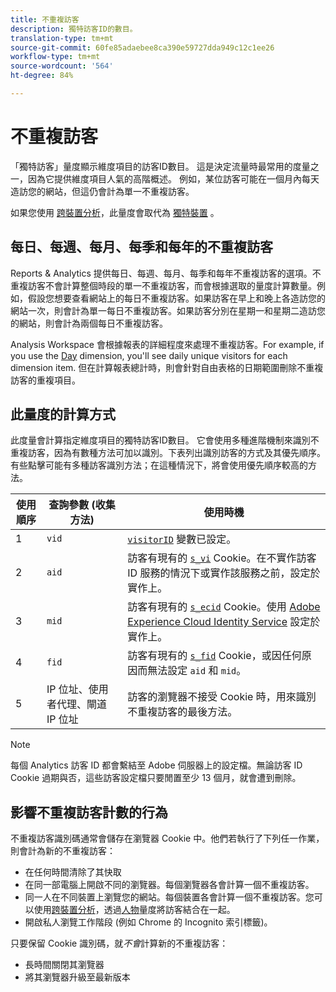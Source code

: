 ```yaml
---
title: 不重複訪客
description: 獨特訪客ID的數目。
translation-type: tm+mt
source-git-commit: 60fe85adaebee8ca390e59727dda949c12c1ee26
workflow-type: tm+mt
source-wordcount: '564'
ht-degree: 84%

---
```



# 不重複訪客

「獨特訪客」量度顯示維度項目的訪客ID數目。 這是決定流量時最常用的度量之一，因為它提供維度項目人氣的高階概述。 例如，某位訪客可能在一個月內每天造訪您的網站，但這仍會計為單一不重複訪客。

如果您使用 [跨裝置分析](../cda/overview.md)，此量度會取代為 [獨特裝置](unique-devices.md) 。

## 每日、每週、每月、每季和每年的不重複訪客

Reports &amp; Analytics 提供每日、每週、每月、每季和每年不重複訪客的選項。不重複訪客不會計算整個時段的單一不重複訪客，而會根據選取的量度計算數量。例如，假設您想要查看網站上的每日不重複訪客。如果訪客在早上和晚上各造訪您的網站一次，則會計為單一每日不重複訪客。如果訪客分別在星期一和星期二造訪您的網站，則會計為兩個每日不重複訪客。

Analysis Workspace 會根據報表的詳細程度來處理不重複訪客。For example, if you use the [Day](../dimensions/day.md) dimension, you&#39;ll see daily unique visitors for each dimension item. 但在計算報表總計時，則會針對自由表格的日期範圍刪除不重複訪客的重複項目。

## 此量度的計算方式

此度量會計算指定維度項目的獨特訪客ID數目。 它會使用多種進階機制來識別不重複訪客，因為有數種方法可加以識別。下表列出識別訪客的方式及其優先順序。有些點擊可能有多種訪客識別方法；在這種情況下，將會使用優先順序較高的方法。

| 使用順序 | 查詢參數 (收集方法) | 使用時機 |
| --- | --- | --- |
| 1 | `vid` | [`visitorID`](/help/implement/vars/config-vars/visitorid.md) 變數已設定。 |
| 2 | `aid` | 訪客有現有的 [`s_vi`](https://docs.adobe.com/content/help/zh-Hant/core-services/interface/ec-cookies/cookies-analytics.html) Cookie。在不實作訪客 ID 服務的情況下或實作該服務之前，設定於實作上。 |
| 3 | `mid` | 訪客有現有的 [`s_ecid`](https://docs.adobe.com/content/help/zh-Hant/core-services/interface/ec-cookies/cookies-analytics.html) Cookie。使用 [Adobe Experience Cloud Identity Service](https://docs.adobe.com/content/help/zh-Hant/id-service/using/home.html) 設定於實作上。 |
| 4 | `fid` | 訪客有現有的 [`s_fid`](https://docs.adobe.com/content/help/zh-Hant/core-services/interface/ec-cookies/cookies-analytics.html) Cookie，或因任何原因而無法設定 `aid` 和 `mid`。 |
| 5 | IP 位址、使用者代理、閘道 IP 位址 | 訪客的瀏覽器不接受 Cookie 時，用來識別不重複訪客的最後方法。 |

>[!NOTE]
>
>每個 Analytics 訪客 ID 都會繫結至 Adobe 伺服器上的設定檔。無論訪客 ID Cookie 過期與否，這些訪客設定檔只要閒置至少 13 個月，就會遭到刪除。

## 影響不重複訪客計數的行為

不重複訪客識別碼通常會儲存在瀏覽器 Cookie 中。他們若執行了下列任一作業，則會計為新的不重複訪客：

* 在任何時間清除了其快取
* 在同一部電腦上開啟不同的瀏覽器。每個瀏覽器各會計算一個不重複訪客。
* 同一人在不同裝置上瀏覽您的網站。每個裝置各會計算一個不重複訪客。您可以使用[跨裝置分析](../cda/overview.md)，透過[人物](people.md)量度將訪客結合在一起。
* 開啟私人瀏覽工作階段 (例如 Chrome 的 Incognito 索引標籤)。

只要保留 Cookie 識別碼，就&#x200B;*不會*&#x200B;計算新的不重複訪客：

* 長時間關閉其瀏覽器
* 將其瀏覽器升級至最新版本
